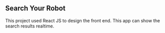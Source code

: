 ## Search Your Robot

This project used React JS to design the front end. This app can show the search results realtime.

